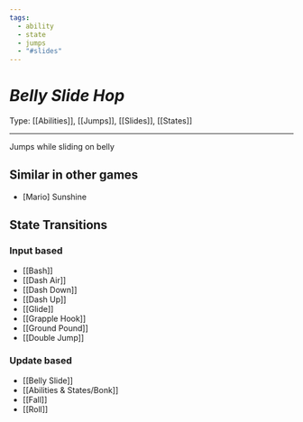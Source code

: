 ```yaml
---
tags:
  - ability
  - state
  - jumps
  - "#slides"
---
```

# _Belly Slide Hop_

Type: [[Abilities]], [[Jumps]], [[Slides]], [[States]]

----


Jumps while sliding on belly


## Similar in other games

* [Mario] Sunshine


## State Transitions

### Input based

* [[Bash]]
* [[Dash Air]]
* [[Dash Down]]
* [[Dash Up]]
* [[Glide]]
* [[Grapple Hook]]
* [[Ground Pound]]
* [[Double Jump]]

### Update based

* [[Belly Slide]]
* [[Abilities & States/Bonk]]
* [[Fall]]
* [[Roll]]